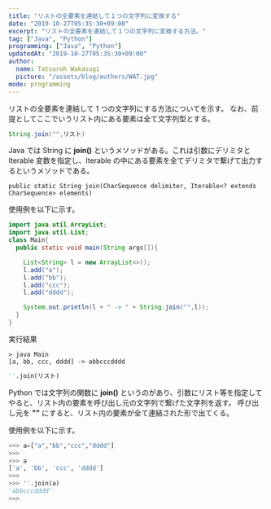 ```yaml
---
title: "リストの全要素を連結して１つの文字列に変換する"
date: "2019-10-27T05:35:30+09:00"
excerpt: "リストの全要素を連結して１つの文字列に変換する方法。"
tag: ["Java", "Python"]
programming: ["Java", "Python"]
updatedAt: "2019-10-27T05:35:30+09:00"
author:
  name: Tatsuroh Wakasugi
  picture: "/assets/blog/authors/WAT.jpg"
mode: programming
---
```


リストの全要素を連結して 1 つの文字列にする方法についてを示す。
なお、前提としてここでいうリスト内にある要素は全て文字列型とする。

<div class="note_content_by_programming_language" id="note_content_Java">

```java
String.join("",リスト)
```

Java では String に **join()** というメソッドがある。これは引数にデリミタと Iterable 変数を指定し、Iterable の中にある要素を全てデリミタで繋げて出力するというメソッドである。

`public static String join(CharSequence delimiter, Iterable<? extends CharSequence> elements)`

使用例を以下に示す。

```java
import java.util.ArrayList;
import java.util.List;
class Main{
  public static void main(String args[]){

    List<String> l = new ArrayList<>();
    l.add("a");
    l.add("bb");
    l.add("ccc");
    l.add("dddd");

    System.out.println(l + " -> " + String.join("",l));
  }
}
```

実行結果

```
> java Main
[a, bb, ccc, dddd] -> abbcccdddd
```

</div>
<div class="note_content_by_programming_language" id="note_content_Python">

```python
''.join(リスト)
```

Python では文字列の関数に **join()** というのがあり、引数にリスト等を指定してやると、リスト内の要素を呼び出し元の文字列で繋げた文字列を返す。
呼び出し元を **""** にすると、リスト内の要素が全て連結された形で出てくる。

使用例を以下に示す。

```python
>>> a=["a","bb","ccc","dddd"]
>>>
>>> a
['a', 'bb', 'ccc', 'dddd']
>>>
>>> ''.join(a)
'abbcccdddd'
>>>
```

</div>

